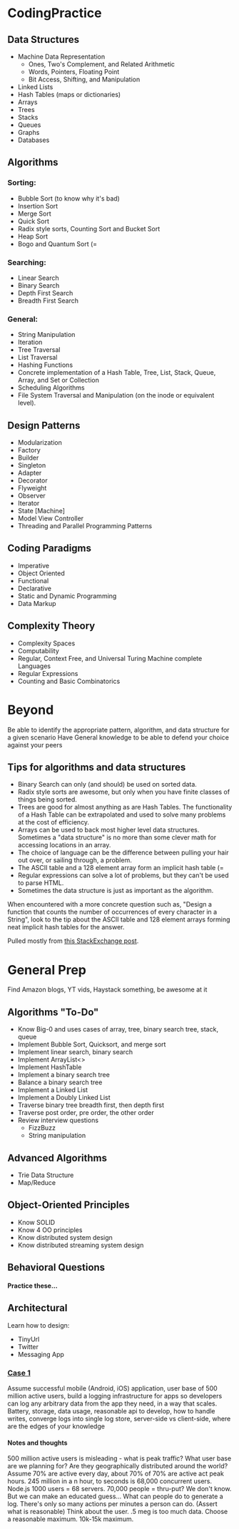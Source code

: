 # CodingPractice

## Data Structures

* Machine Data Representation
    * Ones, Two's Complement, and Related Arithmetic
    * Words, Pointers, Floating Point
    * Bit Access, Shifting, and Manipulation
* Linked Lists
* Hash Tables (maps or dictionaries)
* Arrays
* Trees
* Stacks
* Queues
* Graphs
* Databases

## Algorithms

### Sorting:
* Bubble Sort (to know why it's bad)
* Insertion Sort
* Merge Sort
* Quick Sort
* Radix style sorts, Counting Sort and Bucket Sort
* Heap Sort
* Bogo and Quantum Sort (=
### Searching:
* Linear Search
* Binary Search
* Depth First Search
* Breadth First Search
### General:
* String Manipulation
* Iteration
* Tree Traversal
* List Traversal
* Hashing Functions
* Concrete implementation of a Hash Table, Tree, List, Stack, Queue, Array, and Set or Collection
* Scheduling Algorithms
* File System Traversal and Manipulation (on the inode or equivalent level).

## Design Patterns
* Modularization
* Factory
* Builder
* Singleton
* Adapter
* Decorator
* Flyweight
* Observer
* Iterator
* State [Machine]
* Model View Controller
* Threading and Parallel Programming Patterns

## Coding Paradigms
* Imperative
* Object Oriented
* Functional
* Declarative
* Static and Dynamic Programming
* Data Markup

## Complexity Theory
* Complexity Spaces
* Computability
* Regular, Context Free, and Universal Turing Machine complete Languages
* Regular Expressions
* Counting and Basic Combinatorics

# Beyond
Be able to identify the appropriate pattern, algorithm, and data structure for a given scenario
Have General knowledge to be able to defend your choice against your peers

## Tips for algorithms and data structures
* Binary Search can only (and should) be used on sorted data.
* Radix style sorts are awesome, but only when you have finite classes of things being sorted.
* Trees are good for almost anything as are Hash Tables. The functionality of a Hash Table can be extrapolated and used to solve many problems at the cost of efficiency.
* Arrays can be used to back most higher level data structures. Sometimes a "data structure" is no more than some clever math for accessing locations in an array.
* The choice of language can be the difference between pulling your hair out over, or sailing through, a problem.
* The ASCII table and a 128 element array form an implicit hash table (=
* Regular expressions can solve a lot of problems, but they can't be used to parse HTML.
* Sometimes the data structure is just as important as the algorithm.

When encountered with a more concrete question such as, "Design a function that counts the number of occurrences of every character in a String", look to the tip about the ASCII table and 128 element arrays forming neat implicit hash tables for the answer.

Pulled mostly from [this StackExchange post](https://softwareengineering.stackexchange.com/questions/155639/which-algorithms-data-structures-should-i-recognize-and-know-by-name/155649#155649).

# General Prep
Find Amazon blogs, YT vids, Haystack something, be awesome at it

## Algorithms "To-Do"
* Know Big-0 and uses cases of array, tree, binary search tree, stack, queue
* Implement Bubble Sort, Quicksort, and merge sort
* Implement linear search, binary search
* Implement ArrayList<>
* Implement HashTable
* Implement a binary search tree
* Balance a binary search tree
* Implement a Linked List
* Implement a Doubly Linked List
* Traverse binary tree breadth first, then depth first
* Traverse post order, pre order, the other order
* Review interview questions
  * FizzBuzz
  * String manipulation

## Advanced Algorithms
* Trie Data Structure
* Map/Reduce

## Object-Oriented Principles
* Know SOLID
* Know 4 OO principles
* Know distributed system design
* Know distributed streaming system design

## Behavioral Questions
#### Practice these...

## Architectural
Learn how to design:
* TinyUrl
* Twitter
* Messaging App

### [Case 1](https://www.youtube.com/watch?v=ZgdS0EUmn70)
Assume successful mobile (Android, iOS) application, user base of 500 million active users, build a logging infrastructure for apps so developers can log any arbitrary data from the app they need, in a way that scales.
Battery, storage, data usage, reasonable api to develop, how to handle writes, converge logs into single log store, server-side vs client-side, where are the edges of your knowledge

#### Notes and thoughts
500 million active users is misleading - what is peak traffic? What user base are we planning for? Are they geographically distributed around the world?
Assume 70% are active every day, about 70% of 70% are active act peak hours. 245 million in a n hour, to seconds is 68,000 concurrent users. Node.js 1000 users = 68 servers.
70,000 people = thru-put? We don't know. But we can make an educated guess... What can people do to generate a log. There's only so many actions per minutes a person can do.
(Assert what is reasonable)
Think about the user. .5 meg is too much data. Choose a reasonable maximum. 10k-15k maximum.

